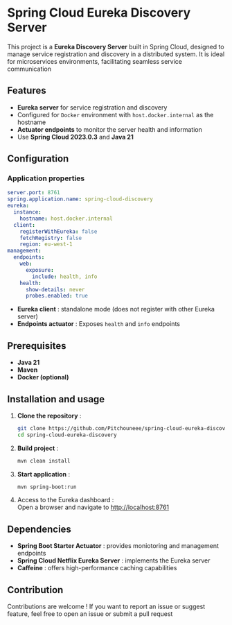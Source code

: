 # Spring Cloud Eureka Discovery Server  

This project is a **Eureka Discovery Server** built in Spring Cloud, designed to manage service registration and discovery
in a distributed system. It is ideal for microservices environments, facilitating seamless service communication

## Features  

- **Eureka server** for service registration and discovery 
- Configured for `Docker` environment with `host.docker.internal` as the hostname  
- **Actuator endpoints** to monitor the server health and information
- Use **Spring Cloud 2023.0.3** and **Java 21**

## Configuration  

### Application properties  

```yaml
server.port: 8761
spring.application.name: spring-cloud-discovery
eureka:
  instance:
    hostname: host.docker.internal
  client:
    registerWithEureka: false
    fetchRegistry: false
    region: eu-west-1
management:
  endpoints:
    web:
      exposure:
        include: health, info
    health:
      show-details: never
      probes.enabled: true
```

- **Eureka client** : standalone mode (does not register with other Eureka server)
- **Endpoints actuator** : Exposes `health` and `info` endpoints

## Prerequisites

- **Java 21**
- **Maven**
- **Docker (optional)**

## Installation and usage

1. **Clone the repository** :
   ```bash
   git clone https://github.com/Pitchouneee/spring-cloud-eureka-discovery.git
   cd spring-cloud-eureka-discovery
   ```

2. **Build project** :
   ```bash
   mvn clean install
   ```

3. **Start application** :
   ```bash
   mvn spring-boot:run
   ```

4. Access to the Eureka dashboard :  
   Open a browser and navigate to [http://localhost:8761](http://localhost:8761)

## Dependencies

- **Spring Boot Starter Actuator** : provides moniotoring and management endpoints
- **Spring Cloud Netflix Eureka Server** : implements the Eureka server
- **Caffeine** : offers high-performance caching capabilities

## Contribution

Contributions are welcome ! If you want to report an issue or suggest feature, feel free to open an issue or submit a pull request